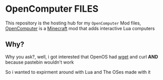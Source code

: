 # OpenComputer FILES
This repository is the hosting hub for my `OpenComputer` Mod files, [OpenComputer](https://www.curseforge.com/minecraft/mc-mods/opencomputers) is a [Minecraft](https://www.minecraft.net/en-us)
mod that adds interactive Lua computers
## Why?
Why you ask?, well, i got interested that OpenOS had [wget](https://www.gnu.org/software/wget/) and curl **AND** because pastebin wouldn't work

So i wanted to expirment around with Lua and The OSes made with it
